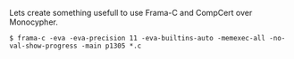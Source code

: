Lets create something usefull to use Frama-C and CompCert over Monocypher.

```
$ frama-c -eva -eva-precision 11 -eva-builtins-auto -memexec-all -no-val-show-progress -main p1305 *.c
```

